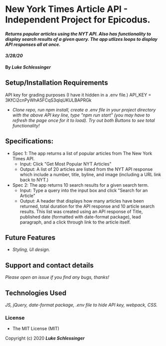 # New York Times Article API - Independent Project for Epicodus. 

#### _Returns popular articles using the NYT API. Also has functionality to display search results of a given query. The app utlizes loops to display API responses all at once._

#### _3/28/20_

#### By _**Luke Schlessinger**_

## Setup/Installation Requirements
API key for grading purposes (I have it hidden in a .env file.) API_KEY = 3KfCi2cnPyWhA5FCqS3qlqUKULBAPRGk
* _Clone repo, run npm install, create a .env file in your project directory with the above API key line, type "npm run start" (you may have to refresh the page once for it to load). Try out both Buttons to see total functionality!_

## Specifications:
  * Spec 1: The app returns a list of popular articles from The New York Times API.
    + Input: Click "Get Most Popular NYT Articles"
    + Output: A list of 20 articles are listed from the NYT API response which include a number, title, byline, and image (including a URL link back to NYT.)
  * Spec 2: The app returns 10 search results for a given search term.
    + Input: Type a query into the input box and click "Search for an Article"
    + Output: A header that displays how many articles have been returned, total duration for the API response and 10 article search results. This list was created using an API response of Title, published date (formatted with date-format package), lead paragraph, and a click through link to the article itself.
     
## Future Features
* _Styling, UI design._

## Support and contact details

_Please open an issue if you find any bugs, thanks!_

## Technologies Used

_JS, jQuery, date-format package, .env file to hide API key, webpack,  CSS._

### License

* The MIT License (MIT) 

Copyright (c) 2020 **_Luke Schlessinger_**
